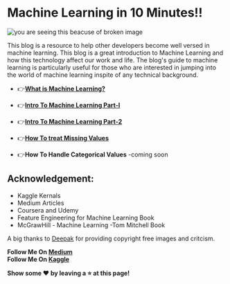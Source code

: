 # Machine Learning in 10 Minutes!!

![you are seeing this beacuse of broken image](https://github.com/aryanc55/MLIn10Minutes/blob/master/assests/show.png)

This blog is a resource to help other developers become well versed in machine learning.
This blog is a great introduction to Machine Learning and how this technology affect our work and life. The blog's guide to machine learning is particularly useful for those who are interested in jumping into the world of machine learning inspite of any technical background.


 - :point_right:[**What is Machine Learning?**](https://medium.com/@aryanc55/what-is-machine-learning-60ec74f85d7)
 
 - :point_right:[**Intro To Machine Learning Part-I**](https://medium.com/@aryanc55/intro-to-machine-learning-part-1-byaryan-e76b4b4248bb)
 - :point_right:[**Intro To Machine Learning Part-2**](https://medium.com/@aryanc55/intro-to-machine-learning-part2-byaryan-4dd7f20f4a19)
 - :point_right:[**How To treat Missing Values**](https://medium.com/analytics-vidhya/how-to-handle-missing-values-byaryan-cb76b9dbaae2?source=friends_link&sk=756f8ef40526b1f26f7e05636a45b708)
 
 - :point_right:**How To Handle Categorical Values** -coming soon
 
 
 
 
 




## Acknowledgement:
-  Kaggle Kernals
-  Medium Articles
-  Coursera and Udemy
-  Feature Engineering for Machine Learning Book
-  McGrawHill - Machine Learning -Tom Mitchell Book


 A big thanks to [Deepak](https://www.behance.net/deepakchaurasia) for providing copyright free images and critcism.




**Follow Me On [Medium](https://medium.com/@aryanc55)** </br>
**Follow Me On [Kaggle](https://www.kaggle.com/aryanc55)** </br>



**Show some :heart: by leaving a :star: at this page!** 

